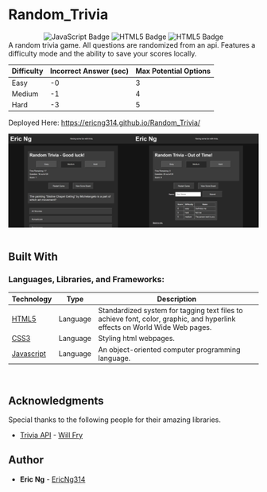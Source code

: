 # Random_Trivia


<div align="center">
<img src="https://img.shields.io/badge/JavaScript-323330?style=flat&logo=javascript&logoColor=F7DF1E" alt="JavaScript Badge"/>
<img src="https://img.shields.io/badge/HTML5-E34F26?style=flat&logo=html5&logoColor=white" alt="HTML5 Badge"/>
<img src="https://img.shields.io/badge/CSS3-1572B6?style=flat&logo=css3&logoColor=white" alt="HTML5 Badge"/>
</div>
A random trivia game. All questions are randomized from an api. Features a difficulty mode and the ability to save your scores locally.

<br>

| Difficulty | Incorrect Answer (sec) | Max Potential Options |
| ----------- | ----- | -------- |
| Easy | -0 | 3 |
| Medium | -1 | 4 |
|Hard | -3 | 5 |


Deployed Here: https://ericng314.github.io/Random_Trivia/

<div style="display:flex; flex-direction: row;">
 <img src="./assets/images/site_IMG.png" width="50%">
 <img src="./assets/images/site_IMG_2.png" width="50%">
</div>

<br>

## Built With

### **Languages, Libraries, and Frameworks:**

| Technology | Type | Description |
| ----------- | ----- | -------- |
| [HTML5](https://www.w3.org/TR/html/) | Language | Standardized system for tagging text files to achieve font, color, graphic, and hyperlink effects on World Wide Web pages. |
| [CSS3](https://developer.mozilla.org/en-US/docs/Web/CSS/CSS3) | Language | Styling html webpages. |
| [Javascript](https://www.javascript.com/) | Language | An object-oriented computer programming language. |

<br>

## Acknowledgments

Special thanks to the following people for their amazing libraries.

* [Trivia API](https://trivia.willfry.co.uk/) - [Will Fry](https://willfry.co.uk/)

## Author
* **Eric Ng** - [EricNg314](https://github.com/EricNg314)